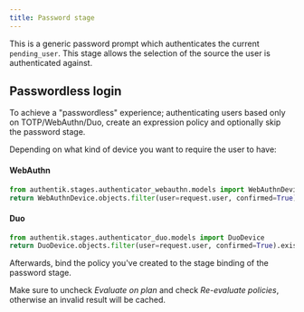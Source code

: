 ```yaml
---
title: Password stage
---
```


This is a generic password prompt which authenticates the current `pending_user`. This stage allows the selection of the source the user is authenticated against.

## Passwordless login

To achieve a "passwordless" experience; authenticating users based only on TOTP/WebAuthn/Duo, create an expression policy and optionally skip the password stage.

Depending on what kind of device you want to require the user to have:

#### WebAuthn

```python
from authentik.stages.authenticator_webauthn.models import WebAuthnDevice
return WebAuthnDevice.objects.filter(user=request.user, confirmed=True).exists()
```

#### Duo

```python
from authentik.stages.authenticator_duo.models import DuoDevice
return DuoDevice.objects.filter(user=request.user, confirmed=True).exists()
```

Afterwards, bind the policy you've created to the stage binding of the password stage.

Make sure to uncheck _Evaluate on plan_ and check _Re-evaluate policies_, otherwise an invalid result will be cached.
